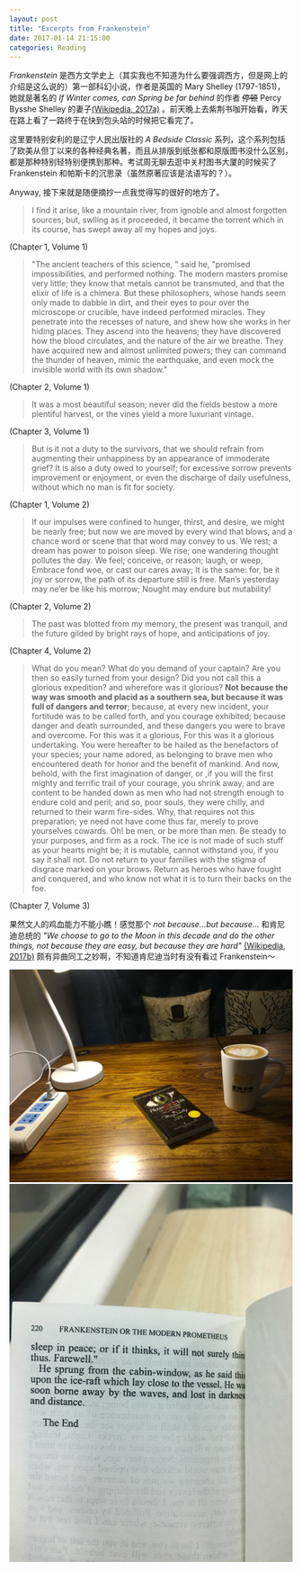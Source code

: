```yaml
---
layout: post
title: "Excerpts from Frankenstein"
date: 2017-01-14 21:15:00
categories: Reading
---
```


*Frankenstein* 是西方文学史上（其实我也不知道为什么要强调西方，但是网上的介绍是这么说的）第一部科幻小说，作者是英国的 Mary Shelley (1797-1851)，她就是著名的 *If Winter comes, can Spring be far behind* 的作者 ~~停顿~~ Percy Bysshe Shelley 的妻子[(Wikipedia, 2017a)][1] 。前天晚上去紫荆书咖开始看，昨天在路上看了一路终于在快到包头站的时候把它看完了。

这里要特别安利的是辽宁人民出版社的 *A Bedside Classic* 系列，这个系列包括了欧美从但丁以来的各种经典名著，而且从排版到纸张都和原版图书没什么区别，都是那种特别轻特别便携到那种。考试周无聊去逛中关村图书大厦的时候买了 Frankenstein 和帕斯卡的沉思录（虽然原著应该是法语写的？）。

Anyway, 接下来就是随便摘抄一点我觉得写的很好的地方了。

> I find it arise, like a mountain river, from ignoble and almost forgotten sources; but, swlling as it proceeded, it became the torrent which in its course, has swept away all my hopes and joys.  

(Chapter 1, Volume 1)

> "The ancient teachers of this science, " said he, "promised impossibilities, and performed nothing. The modern masters promise very little; they know that metals cannot be transmuted, and that the elixir of life is a chimera. But these philosophers, whose hands seem only made to dabble in dirt, and their eyes to pour over the microscope or crucible, have indeed performed miracles. They penetrate into the recesses of nature, and shew how she works in her hiding places. They ascend into the heavens; they have discovered how the blood circulates, and the nature of the air we breathe. They have acquired new and almost unlimited powers; they can command the thunder of heaven, mimic the earthquake, and even mock the invisible world with its own shadow."

(Chapter 2, Volume 1)

> It was a most beautiful season; never did the fields bestow a more plentiful harvest, or the vines yield a more luxuriant vintage.

(Chapter 3, Volume 1)

> But is it not a duty to the survivors, that we should refrain from augmenting their unhappiness by an appearance of immoderate grief? It is also a duty owed to yourself; for excessive sorrow prevents improvement or enjoyment, or even the discharge of daily usefulness, without which no man is fit for society.

(Chapter 1, Volume 2)

> If our impulses were confined to hunger, thirst, and desire, we might be nearly free; but now we are moved by every wind that blows, and a chance word or scene that that word may convey to us.
> We rest; a dream has power to poison sleep. We rise; one wandering thought pollutes the day. We feel; conceive, or reason; laugh, or weep, Embrace fond woe, or cast our cares away; It is the same: for, be it joy or sorrow, the path of its departure still is free. Man’s yesterday may ne’er be like his morrow; Nought may endure but mutability!

(Chapter 2, Volume 2)

> The past was blotted from my memory, the present was tranquil, and the future gilded by bright rays of hope, and anticipations of joy.

(Chapter 4, Volume 2)

> What do you mean? What do you demand of your captain? Are you then so easily turned from your design? Did you not call this a glorious expedition? and wherefore was it glorious? **Not because the way was smooth and placid as a southern sea, but because it was full of dangers and terror**; because, at every new incident, your fortitude was to be called forth, and you courage exhibited; because danger and death surrounded, and these dangers you were to brave and overcome. For this was it a glorious, For this was it a glorious undertaking. You were hereafter to be hailed as the benefactors of your species; your name adored, as belonging to brave men who encountered death for honor and the benefit of mankind. And now, behold, with the first imagination of danger, or ,if you will the first mighty and terrific trail of your courage, you shrink away, and are content to be handed down as men who had not strength enough to endure cold and peril; and so, poor souls, they were chilly, and returned to their warm fire-sides. Why, that requires not this preparation; ye need not have come thus far, merely to prove yourselves cowards. Oh! be men, or be more than men. Be steady to your purposes, and firm as a rock. The ice is not made of such stuff as your hearts might be; it is mutable, cannot withstand you, if you say it shall not. Do not return to your families with the stigma of disgrace marked on your brows. Return as heroes who have fought and conquered, and who know not what it is to turn their backs on the foe.

(Chapter 7, Volume 3)  

果然文人的鸡血能力不能小瞧！感觉那个 *not because...but because...* 和肯尼迪总统的 *"We choose to go to the Moon in this decade and do the other things, not because they are easy, but because they are hard"* [(Wikipedia, 2017b)][2] 颇有异曲同工之妙啊，不知道肯尼迪当时有没有看过 Frankenstein～

![](/assets/img/2017/frankenstein_1.jpg)
![](/assets/img/2017/frankenstein_2.jpg)


[1]: https://zh.wikipedia.org/wiki/珀西·比希·雪莱
[2]: https://en.wikipedia.org/wiki/We_choose_to_go_to_the_Moon
